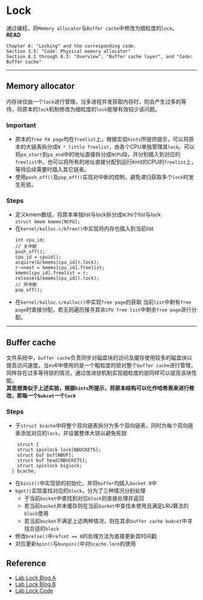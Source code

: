 # Lock #  
通过编程，将`Memory allocator`与`Buffer cache`中修改为细粒度的`lock`。  
**READ**  

    Chapter 6: "Locking" and the corresponding code.
    Section 3.5: "Code: Physical memory allocator"
    Section 8.1 through 8.3: "Overview", "Buffer cache layer", and "Code: Buffer cache"  
***
## Memory allocator ##
内存块仅由一个`lock`进行管理，当多进程并发获取内存时，则会产生过多的等待，将原本的`lock`机制修改为细粒度的`lock`能够有效较少该问题。  
### Important ###  
- 原本的`free PA page`均在`freelist`上，根据实验`hints`所提供提示，可以将原本的大链表拆分成`N * little freelist`，由各个CPU单独管理其`lock`。可以将`pa_start`到`pa_end`中的地址直接拆分成`NCPU`段，并分别插入到对应的`freelist`中。也可以将所有的地址直接分配到运行kinit的CPU的`freelist`上，等待后续需要时插入其它链表。  
- 使用`push_off()`及`pop_off()`实现对中断的控制，避免递归获取多个`lock`时发生死锁。
### Steps ###

- 定义kmem数组，将原本单独list与lock拆分成`NCPU`个list与lock  
  `struct kmem kmems[NCPU];`
- 在`kernel/kalloc.c/kfree()`中实现将内存也插入到当前list  
    ```
    int cpu_id;
    // 关中断
    push_off();
    cpu_id = cpuid();
    acquire(&(kmems[cpu_id]).lock);
    r->next = kmems[cpu_id].freelist;
    kmems[cpu_id].freelist = r;
    release(&(kmems[cpu_id]).lock);
    // 开中断
    pop_off();
    ```
- 在`kernel/kalloc.c/kalloc()`中实现`free page`的获取
  当前`list`中剩有`free page`时直接分配，若无则遍历搜寻其余`CPU free list`中剩余`free page`进行分配。
***  
## Buffer cache ##
文件系统中，`buffer cache`负责同步对磁盘块的访问及缓存使用较多的磁盘块以提高访问速度。当xv6中使用的是一个粗粒度的锁对整个`buffer cache`进行管理，同样存在过多等待锁的情况，通过改进锁机制实现细粒度的锁同样可以提高该块性能。  
**其思想类似于上述实验，根据`hints`所提示，将原本结构可以化作哈希表来进行修改，即每一个`bukcet`一个`lock`**  
### Steps ###
- 于`struct bcache`中将整个双向链表拆分为多个双向链表，同时为每个双向链表添加对应的`lock`，并设置整体大锁以避免死锁
```
    struct {
    struct spinlock lock[NBUCKETS];
    struct buf buf[NBUF];
    struct buf head[NBUCKETS];
    struct spinlock biglock;
  } bcache;
```
- 在`binit()`中实现锁的初始化，并将`buffer`均插入`bucket 0`中  
- `bget()`实现查找对应的`block`，分为了三种情况分别处理  
  - 于当前`bucket`中查找到对应`block`则直接处理并返回
  - 若当前`bucket`并未缓存则在当前`bucket`中查找未使用且满足LRU算法的`block`使用
  - 若当前`bucket`不满足上述两种情况，则在其余`buffer cache bukcet`中寻找合适的`block`
- 修改`brelse()`中`refcnt == 0`的处理方法为直接更新其时间戳
- 对应更新`bpin()`与`bunpin()`中对`bcache.lock`的使用  
## Reference ##
- [Lab Lock Blog A](https://www.cnblogs.com/duile/p/16389164.html)  
- [Lab Lock Blog B](https://zhuanlan.zhihu.com/p/463598780)
- [Lab Lock Code](https://github.com/computer-net/MIT-6.S081-2020/blob/master/lab8-lock/kernel/bio.c)
